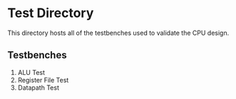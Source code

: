 # Test Directory

This directory hosts all of the testbenches used to validate the CPU design.

## Testbenches
1. ALU Test
2. Register File Test
3. Datapath Test